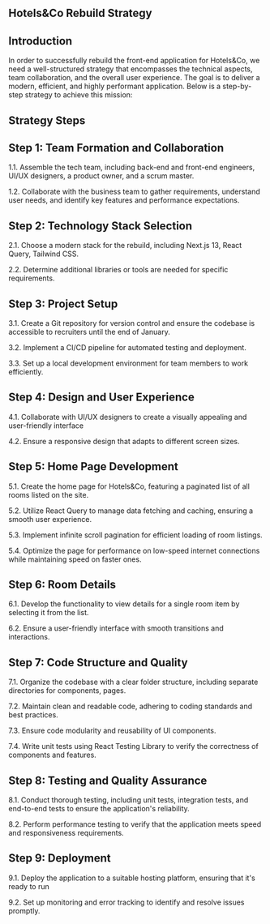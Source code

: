 ## Hotels&Co Rebuild Strategy
## Introduction
In order to successfully rebuild the front-end application for Hotels&Co, we need a well-structured strategy that encompasses the technical aspects, team collaboration, and the overall user experience. The goal is to deliver a modern, efficient, and highly performant application. Below is a step-by-step strategy to achieve this mission:

## Strategy Steps
## Step 1: Team Formation and Collaboration
1.1. Assemble the tech team, including back-end and front-end engineers, UI/UX designers, a product owner, and a scrum master.

1.2. Collaborate with the business team to gather requirements, understand user needs, and identify key features and performance expectations.

## Step 2: Technology Stack Selection
2.1. Choose a modern stack for the rebuild, including Next.js 13, React Query, Tailwind CSS.

2.2. Determine additional libraries or tools are needed for specific requirements.

## Step 3: Project Setup
3.1. Create a Git repository for version control and ensure the codebase is accessible to recruiters until the end of January.

3.2. Implement a CI/CD pipeline for automated testing and deployment.

3.3. Set up a local development environment for team members to work efficiently.

## Step 4: Design and User Experience
4.1. Collaborate with UI/UX designers to create a visually appealing and user-friendly interface

4.2. Ensure a responsive design that adapts to different screen sizes.

## Step 5: Home Page Development
5.1. Create the home page for Hotels&Co, featuring a paginated list of all rooms listed on the site.

5.2. Utilize React Query to manage data fetching and caching, ensuring a smooth user experience.

5.3. Implement infinite scroll pagination for efficient loading of room listings.

5.4. Optimize the page for performance on low-speed internet connections while maintaining speed on faster ones.

## Step 6: Room Details
6.1. Develop the functionality to view details for a single room item by selecting it from the list.

6.2. Ensure a user-friendly interface with smooth transitions and interactions.

## Step 7: Code Structure and Quality
7.1. Organize the codebase with a clear folder structure, including separate directories for components, pages.

7.2. Maintain clean and readable code, adhering to coding standards and best practices.

7.3. Ensure code modularity and reusability of UI components.

7.4. Write unit tests using React Testing Library to verify the correctness of components and features.

## Step 8: Testing and Quality Assurance
8.1. Conduct thorough testing, including unit tests, integration tests, and end-to-end tests to ensure the application's reliability.

8.2. Perform performance testing to verify that the application meets speed and responsiveness requirements.

## Step 9: Deployment
9.1. Deploy the application to a suitable hosting platform, ensuring that it's ready to run

9.2. Set up monitoring and error tracking to identify and resolve issues promptly.
